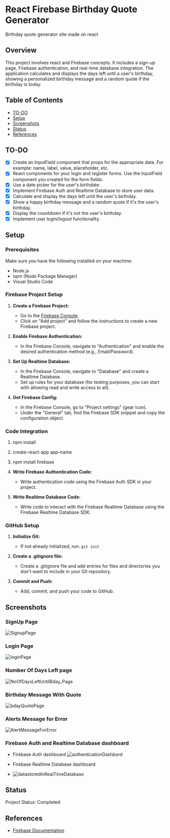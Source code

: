 # React Firebase Birthday Quote Generator
Birthday quote generator site made on react

## Overview
This project involves react and Firebase concepts. It includes a sign-up page, Firebase authentication, and real-time database integration. The application calculates and displays the days left until a user's birthday, showing a personalized birthday message and a random quote if the birthday is today.

## Table of Contents
- [TO-DO](#to-do)
- [Setup](#setup)
- [Screenshots](#screenshots)
- [Status](#status)
- [References](#references)

## TO-DO

- [x] Create an InputField component that props for the appropriate data. For example: name, label,
value, placeholder, etc.
- [x] React components for your login and register forms. Use the InputField component you created
for the form fields.
- [x] Use a date picker for the user's birthdate.
- [x] Implement Firebase Auth and Realtime Database to store user data.
- [x] Calculate and display the days left until the user's birthday.
- [x] Show a happy birthday message and a random quote if it's the user's birthday.
- [x] Display the countdown if it's not the user's birthday.
- [x] Implement user login/logout functionality.

## Setup
### Prerequisites
Make sure you have the following installed on your machine:
- Node.js
- npm (Node Package Manager)
- Visual Studio Code

### Firebase Project Setup
1. **Create a Firebase Project:**
   - Go to the [Firebase Console](https://console.firebase.google.com/).
   - Click on "Add project" and follow the instructions to create a new Firebase project.

2. **Enable Firebase Authentication:**
   - In the Firebase Console, navigate to "Authentication" and enable the desired authentication method (e.g., Email/Password).

3. **Set Up Realtime Database:**
   - In the Firebase Console, navigate to "Database" and create a Realtime Database.
   - Set up rules for your database (for testing purposes, you can start with allowing read and write access to all).

4. **Get Firebase Config:**
   - In the Firebase Console, go to "Project settings" (gear icon).
   - Under the "General" tab, find the Firebase SDK snippet and copy the configuration object.

### Code Integration
1. npm install
2. create-react-app app-name
3. npm install firebase
4. **Write Firebase Authentication Code:**
   - Write authentication code using the Firebase Auth SDK in your project.

5. **Write Realtime Database Code:**
   - Write code to interact with the Firebase Realtime Database using the Firebase Realtime Database SDK.
  
### GitHub Setup
1. **Initialize Git:**
   - If not already initialized, run: `git init`

2. **Create a .gitignore file:**
   - Create a .gitignore file and add entries for files and directories you don't want to include in your Git repository.

3. **Commit and Push:**
   - Add, commit, and push your code to GitHub.
## Screenshots
### SignUp Page
![SignupPage](https://github.com/taniya5854/firebaseBirthday/assets/63139873/3d19a4d0-7812-482a-8810-a3a3540f183c)


### Login Page
![loginPage](https://github.com/taniya5854/firebaseBirthday/assets/63139873/ec6544b9-093d-43e5-a852-45271cfc67fd)

### Number Of Days Left page
![NoOfDaysLeftUntilBday_Page](https://github.com/taniya5854/firebaseBirthday/assets/63139873/679e1e3d-092b-4c84-b284-d4efdc6516d9)

### Birthday Message With Quote
![bdayQuotePage](https://github.com/taniya5854/firebaseBirthday/assets/63139873/2d28afb6-4cbf-471c-85a4-448aa357d709)


### Alerts Message for Error
![AlertMessageForError](https://github.com/taniya5854/firebaseBirthday/assets/63139873/7b654729-b6f5-4003-917d-121448c4db29)

### Firebase Auth and Realtime Database dashboard
- Firebase Auth dashboard
![authenticationDashbord](https://github.com/taniya5854/firebaseBirthday/assets/63139873/9b38fce4-74f8-4935-8a02-087d50d57800)

- Firebase Realtime Database dashboard
- ![datastoredInRealTimeDatabase](https://github.com/taniya5854/firebaseBirthday/assets/63139873/311db193-ce56-4099-ac2e-c4aad81b6d0e)


## Status
Project Status: Completed

## References
- [Firebase Documentation](https://firebase.google.com/)

